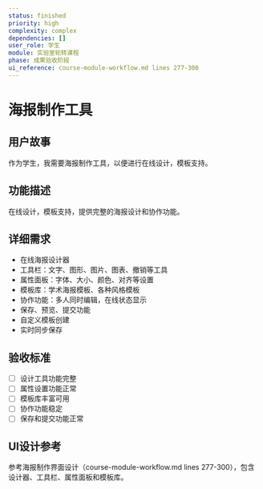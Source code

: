 ```yaml
---
status: finished
priority: high
complexity: complex
dependencies: []
user_role: 学生
module: 实验室轮转课程
phase: 成果验收阶段
ui_reference: course-module-workflow.md lines 277-300
---
```


# 海报制作工具

## 用户故事
作为学生，我需要海报制作工具，以便进行在线设计，模板支持。

## 功能描述
在线设计，模板支持，提供完整的海报设计和协作功能。

## 详细需求
- 在线海报设计器
- 工具栏：文字、图形、图片、图表、撤销等工具
- 属性面板：字体、大小、颜色、对齐等设置
- 模板库：学术海报模板、各种风格模板
- 协作功能：多人同时编辑，在线状态显示
- 保存、预览、提交功能
- 自定义模板创建
- 实时同步保存

## 验收标准
- [ ] 设计工具功能完整
- [ ] 属性设置功能正常
- [ ] 模板库丰富可用
- [ ] 协作功能稳定
- [ ] 保存和提交功能正常

## UI设计参考
参考海报制作界面设计（course-module-workflow.md lines 277-300），包含设计器、工具栏、属性面板和模板库。